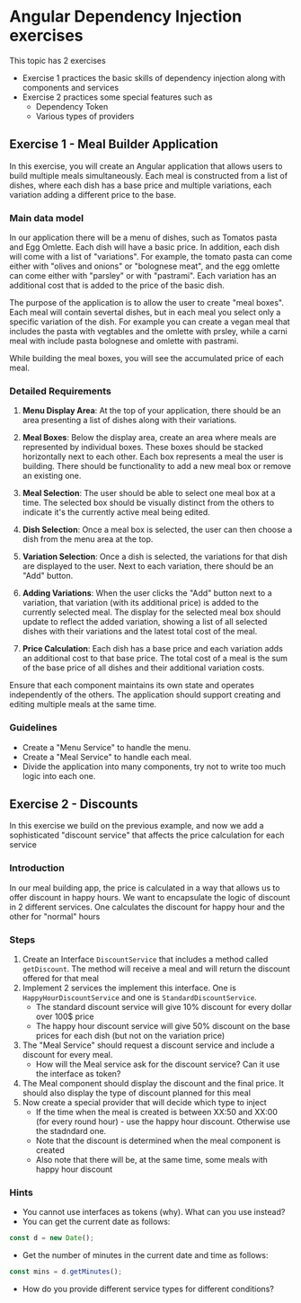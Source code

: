# Angular Dependency Injection exercises

This topic has 2 exercises
- Exercise 1 practices the basic skills of dependency injection along with components and services
- Exercise 2 practices some special features such as
    - Dependency Token
    - Various types of providers


## Exercise 1 - Meal Builder Application

In this exercise, you will create an Angular application that allows users to build multiple meals simultaneously. Each meal is constructed from a list of dishes, where each dish has a base price and multiple variations, each variation adding a different price to the base.

### Main data model
In our application there will be a menu of dishes, such as Tomatos pasta and Egg Omlette. Each dish will have a basic price. In addition, each dish will come with a list of "variations". For example, the tomato pasta can come either with "olives and onions" or "bolognese meat", and the egg omlette can come either with "parsley" or with "pastrami". Each variation has an additional cost that is added to the price of the basic dish.

The purpose of the application is to allow the user to create "meal boxes". Each meal will contain severtal dishes, but in each meal you select only a specific variation of the dish. For example you can create a vegan meal that includes the pasta with vegtables and the omlette with prsley, while a carni meal with include pasta bolognese and omlette with pastrami.

While building the meal boxes, you will see the accumulated price of each meal.

### Detailed Requirements

1. **Menu Display Area**: At the top of your application, there should be an area presenting a list of dishes along with their variations.

2. **Meal Boxes**: Below the display area, create an area where meals are represented by individual boxes. These boxes should be stacked horizontally next to each other. Each box represents a meal the user is building. There should be functionality to add a new meal box or remove an existing one.

3. **Meal Selection**: The user should be able to select one meal box at a time. The selected box should be visually distinct from the others to indicate it's the currently active meal being edited.

4. **Dish Selection**: Once a meal box is selected, the user can then choose a dish from the menu area at the top.

5. **Variation Selection**: Once a dish is selected, the variations for that dish are displayed to the user. Next to each variation, there should be an "Add" button.

6. **Adding Variations**: When the user clicks the "Add" button next to a variation, that variation (with its additional price) is added to the currently selected meal. The display for the selected meal box should update to reflect the added variation, showing a list of all selected dishes with their variations and the latest total cost of the meal.

7. **Price Calculation**: Each dish has a base price and each variation adds an additional cost to that base price. The total cost of a meal is the sum of the base price of all dishes and their additional variation costs.

Ensure that each component maintains its own state and operates independently of the others. The application should support creating and editing multiple meals at the same time.

### Guidelines
* Create a "Menu Service" to handle the menu. 
* Create a "Meal Service" to handle each meal. 
* Divide the application into many components, try not to write too much logic into each one.


## Exercise 2 - Discounts
In this exercise we build on the previous example, and now we add a sophisticated "discount service" that affects the price calculation for each service

### Introduction
In our meal building app, the price is calculated in a way that allows us to offer discount in happy hours. We want to encapsulate the logic of discount in 2 different services. One calculates the discount for happy hour and the other for "normal" hours

### Steps
1. Create an Interface `DiscountService` that includes a method called `getDiscount`. The method will receive a meal and will return the discount offered for that meal
2. Implement 2 services the implement this interface. One is `HappyHourDiscountService` and one is `StandardDiscountService`. 
    - The standard discount service will give 10% discount for every dollar over 100$ price
    - The happy hour discount service will give 50% discount on the base prices for each dish (but not on the variation price)
3. The "Meal Service" should request a discount service and include a discount for every meal.
    - How will the Meal service ask for the discount service? Can it use the interface as token?
4. The Meal component should display the discount and the final price. It should also display the type of discount planned for this meal
5. Now create a special provider that will decide which type to inject
     - If the time when the meal is created is between XX:50 and XX:00 (for every round hour) - use the happy hour discount. Otherwise use the stadndard one.
     - Note that the discount is determined when the meal component is created
     - Also note that there will be, at the same time, some meals with happy hour discount

### Hints
* You cannot use interfaces as tokens (why). What can you use instead?
* You can get the current date as follows: 
``` javascript 
const d = new Date();
```
* Get the number of minutes in the current date and time as follows: 
``` javascript
const mins = d.getMinutes();
```
* How do you provide different service types for different conditions?
